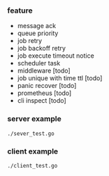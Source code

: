 ### feature

- message ack
- queue priority
- job retry
- job backoff retry
- job execute timeout notice
- scheduler task
- middleware [todo]
- job unique with time ttl [todo]
- panic recover [todo]
- prometheus [todo]
- cli inspect [todo]

### server example

```
./sever_test.go
```

### client example

```
./client_test.go
```
